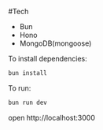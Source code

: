 #Tech

- Bun
- Hono
- MongoDB(mongoose)

To install dependencies:

```sh
bun install
```

To run:

```sh
bun run dev
```

open http://localhost:3000
